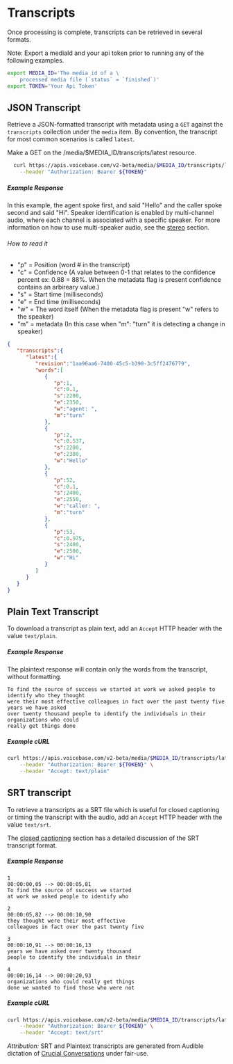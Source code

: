 # Transcripts

Once processing is complete, transcripts can be retrieved in several formats.

Note: Export a mediaId and your api token prior to running any of the following examples.

```bash
export MEDIA_ID='The media id of a \
    processed media file (`status` = `finished`)'
export TOKEN='Your Api Token'
```


## JSON Transcript

Retrieve a JSON-formatted transcript with metadata using a `GET` against the `transcripts` collection under the `media` item. By convention, the transcript for most common scenarios is called `latest`.

Make a GET on the /media/$MEDIA_ID/transcripts/latest resource.

```sh
  curl https://apis.voicebase.com/v2-beta/media/$MEDIA_ID/transcripts/latest \
    --header "Authorization: Bearer ${TOKEN}" 
```

##### Example Response
In this example, the agent spoke first, and said "Hello" and the caller spoke second and said "Hi".
Speaker identification is enabled by multi-channel audio, where each channel is associated with a specific speaker. For more information on how to use multi-speaker audio, see the [stereo](stereo.md) section.

###### How to read it
* "p" = Position (word # in the transcript)
* "c" = Confidence (A value between 0-1 that relates to the confidence percent ex: 0.88 = 88%.  When the metadata flag is present confidence contains an arbireary value.)
* "s" = Start time (milliseconds)
* "e" = End time (milliseconds)
* "w" = The word itself (When the metadata flag is present "w" refers to the speaker)
* "m" = metadata (In this case when "m": "turn" it is detecting a change in speaker)

```json
{  
   "transcripts":{  
      "latest":{  
         "revision":"1aa96aa6-7400-45c5-b390-3c5ff2476779",
         "words":[  
            {  
               "p":1,
               "c":0.1,
               "s":2200,
               "e":2350,
               "w":"agent: ",
               "m":"turn"
            },
            {  
               "p":2,
               "c":0.537,
               "s":2200,
               "e":2300,
               "w":"Hello"
            },
            {  
               "p":52,
               "c":0.1,
               "s":2400,
               "e":2550,
               "w":"caller: ",
               "m":"turn"
            },
            {  
               "p":53,
               "c":0.975,
               "s":2400,
               "e":2500,
               "w":"Hi"
            }
         ]
      }
   }
}
```

## Plain Text Transcript

To download a transcript as plain text, add an `Accept` HTTP header with the value `text/plain`.

##### Example Response

The plaintext response will contain only the words from the transcript, without formatting.

```
To find the source of success we started at work we asked people to identify who they thought
were their most effective colleagues in fact over the past twenty five years we have asked
over twenty thousand people to identify the individuals in their organizations who could
really get things done
```

##### Example cURL

```sh
curl https://apis.voicebase.com/v2-beta/media/$MEDIA_ID/transcripts/latest \
    --header "Authorization: Bearer ${TOKEN}" \
    --header "Accept: text/plain"
```

## SRT transcript

To retrieve a transcripts as a SRT file which is useful for closed captioning or timing the transcript with the audio, add an `Accept` HTTP header with the value `text/srt`.

The [closed captioning](closed-captioning.html) section has a detailed discussion of the SRT transcript format.

##### Example Response

```
1
00:00:00,05 --> 00:00:05,81
To find the source of success we started
at work we asked people to identify who

2
00:00:05,82 --> 00:00:10,90
they thought were their most effective
colleagues in fact over the past twenty five

3
00:00:10,91 --> 00:00:16,13
years we have asked over twenty thousand
people to identify the individuals in their

4
00:00:16,14 --> 00:00:20,93
organizations who could really get things
done we wanted to find those who were not
```

##### Example cURL

```sh
curl https://apis.voicebase.com/v2-beta/media/$MEDIA_ID/transcripts/latest \
    --header "Authorization: Bearer ${TOKEN}" \
    --header "Accept: text/srt"
```




_Attribution:_ SRT and Plaintext transcripts are generated from Audible dictation of [Crucial Conversations](http://www.audible.com/pd/Business/Crucial-Conversations-Audiobook/B009RQZDHS?source_code=GPAGBSH0508140001&mkwid=sDishsy3J_dc&pcrid=90539104740&pmt=&pkw=&cvosrc=ppc%20cse.google%20shopping.342766860&cvo_crid=90539104740&cvo_pid=23455575420) under fair-use.

